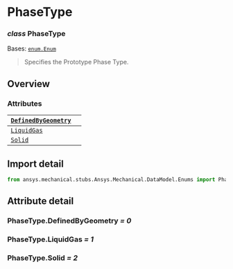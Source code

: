 # PhaseType

### *class* PhaseType

Bases: [`enum.Enum`](https://docs.python.org/3/library/enum.html#enum.Enum)

> Specifies the Prototype Phase Type.

> <!-- !! processed by numpydoc !! -->

## Overview

### Attributes

| [`DefinedByGeometry`](#PhaseType.DefinedByGeometry)          |    |
|--------------------------------------------------------------|----|
| [`LiquidGas`](#PhaseType.LiquidGas)                          |    |
| [`Solid`](../../../ACT/Automation/Mechanical/Solid.md#Solid) |    |

## Import detail

```python
from ansys.mechanical.stubs.Ansys.Mechanical.DataModel.Enums import PhaseType
```

## Attribute detail

### PhaseType.DefinedByGeometry *= 0*

### PhaseType.LiquidGas *= 1*

### PhaseType.Solid *= 2*
